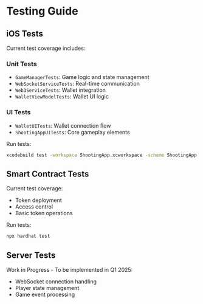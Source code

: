 # Testing Guide

## iOS Tests

Current test coverage includes:

### Unit Tests
- `GameManagerTests`: Game logic and state management
- `WebSocketServiceTests`: Real-time communication
- `Web3ServiceTests`: Wallet integration
- `WalletViewModelTests`: Wallet UI logic

### UI Tests
- `WalletUITests`: Wallet connection flow
- `ShootingAppUITests`: Core gameplay elements

Run tests:
```bash
xcodebuild test -workspace ShootingApp.xcworkspace -scheme ShootingApp -destination 'platform=iOS Simulator,name=iPhone 15'
```

## Smart Contract Tests

Current test coverage:

- Token deployment
- Access control
- Basic token operations

Run tests:
```bash
npx hardhat test
```

## Server Tests

Work in Progress - To be implemented in Q1 2025:
- WebSocket connection handling
- Player state management
- Game event processing

